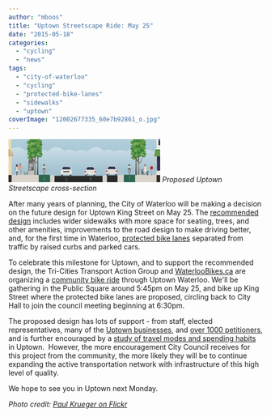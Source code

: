 ```yaml
---
author: "mboos"
title: "Uptown Streetscape Ride: May 25"
date: "2015-05-18"
categories: 
  - "cycling"
  - "news"
tags: 
  - "city-of-waterloo"
  - "cycling"
  - "protected-bike-lanes"
  - "sidewalks"
  - "uptown"
coverImage: "12002677335_60e7b92861_o.jpg"
---
```


[![](/images/uptown-cross-section-300x85.png "Wider sidewalks, two traffic lanes, parking, and protected bike lanes.")](/images/uptown-cross-section.png)
*Proposed Uptown Streetscape cross-section*

After many years of planning, the City of Waterloo will be making a decision on the future design for Uptown King Street on May 25. The [recommended design](https://www.waterloo.ca/en/living/uptownstreetscapeimprovement.asp) includes wider sidewalks with more space for seating, trees, and other amenities, improvements to the road design to make driving better, and, for the first time in Waterloo, [protected bike lanes](https://tritag.ca/bikeuptown/) separated from traffic by raised curbs and parked cars.

To celebrate this milestone for Uptown, and to support the recommended design, the Tri-Cities Transport Action Group and [WaterlooBikes.ca](https://waterloobikes.ca) are organizing a [community bike ride](https://www.facebook.com/events/982325525131361/) through Uptown Waterloo. We'll be gathering in the Public Square around 5:45pm on May 25, and bike up King Street where the protected bike lanes are proposed, circling back to City Hall to join the council meeting beginning at 6:30pm.

The proposed design has lots of support - from staff, elected representatives, many of the [Uptown businesses](https://www.waterloo.ca/en/contentresources/resources/living/King_streetscape_appendix_9a_Public_Consultation.pdf), and [over 1000 petitioners](https://www.change.org/p/city-of-waterloo-region-of-waterloo-we-need-segregated-bicycle-lanes-on-king-street-uptown-to-university), and is further encouraged by a [study of travel modes and spending habits](/blog/2015/03/27/report-finds-cycling-contributes-to-economic-vitality-of-uptown-waterloo/) in Uptown.  However, the more encouragement City Council receives for this project from the community, the more likely they will be to continue expanding the active transportation network with infrastructure of this high level of quality.

We hope to see you in Uptown next Monday.

_Photo credit: [Paul Krueger on Flickr](https://www.flickr.com/photos/pwkrueger/12002677335)_
